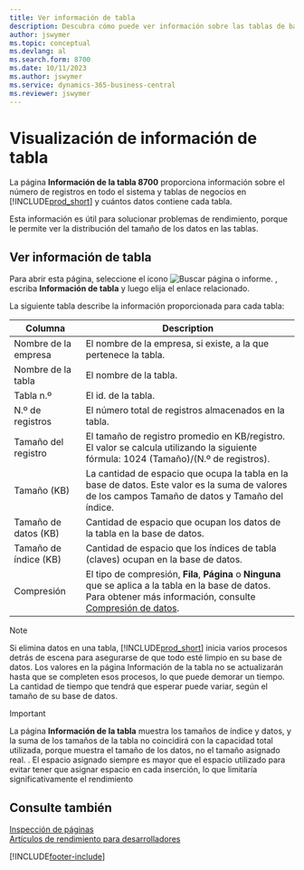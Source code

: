 ```yaml
---
title: Ver información de tabla
description: Descubra cómo puede ver información sobre las tablas de bases de datos en Business Central.
author: jswymer
ms.topic: conceptual
ms.devlang: al
ms.search.form: 8700
ms.date: 10/11/2023
ms.author: jswymer
ms.service: dynamics-365-business-central
ms.reviewer: jswymer
---
```


# <a name="viewing-table-information"></a>Visualización de información de tabla

La página **Información de la tabla 8700** proporciona información sobre el número de registros en todo el sistema y tablas de negocios en [!INCLUDE[prod_short](includes/prod_short.md)] y cuántos datos contiene cada tabla.

Esta información es útil para solucionar problemas de rendimiento, porque le permite ver la distribución del tamaño de los datos en las tablas.

## <a name="view-table-information"></a>Ver información de tabla

Para abrir esta página, seleccione el icono ![Buscar página o informe.](media/ui-search/search_small.png "Icono de Buscar por página o informe") , escriba **Información de tabla** y luego elija el enlace relacionado.

La siguiente tabla describe la información proporcionada para cada tabla:

|Columna|Description|
|------|-----------|
|Nombre de la empresa|El nombre de la empresa, si existe, a la que pertenece la tabla.|
|Nombre de la tabla|El nombre de la tabla.|
|Tabla n.º|El id. de la tabla.|
|N.º de registros|El número total de registros almacenados en la tabla.|
|Tamaño del registro|El tamaño de registro promedio en KB/registro. El valor se calcula utilizando la siguiente fórmula: 1024 (Tamaño)/(N.º de registros). |
|Tamaño (KB)|La cantidad de espacio que ocupa la tabla en la base de datos. Este valor es la suma de valores de los campos Tamaño de datos y Tamaño del índice.|
|Tamaño de datos (KB)|Cantidad de espacio que ocupan los datos de la tabla en la base de datos.|
|Tamaño de índice (KB)|Cantidad de espacio que los índices de tabla (claves) ocupan en la base de datos.|
|Compresión|El tipo de compresión, **Fila**, **Página** o **Ninguna** que se aplica a la tabla en la base de datos. Para obtener más información, consulte [Compresión de datos](/sql/relational-databases/data-compression/data-compression?).|

> [!NOTE]
> Si elimina datos en una tabla, [!INCLUDE[prod_short](includes/prod_short.md)] inicia varios procesos detrás de escena para asegurarse de que todo esté limpio en su base de datos. Los valores en la página Información de la tabla no se actualizarán hasta que se completen esos procesos, lo que puede demorar un tiempo. La cantidad de tiempo que tendrá que esperar puede variar, según el tamaño de su base de datos.

> [!IMPORTANT]  
> La página **Información de la tabla** muestra los tamaños de índice y datos, y la suma de los tamaños de la tabla no coincidirá con la capacidad total utilizada, porque muestra el tamaño de los datos, no el tamaño asignado real. . El espacio asignado siempre es mayor que el espacio utilizado para evitar tener que asignar espacio en cada inserción, lo que limitaría significativamente el rendimiento


## <a name="see-also"></a>Consulte también

[Inspección de páginas](across-inspect-page.md)  
[Artículos de rendimiento para desarrolladores](/dynamics365/business-central/dev-itpro/performance/performance-developer)  


[!INCLUDE[footer-include](includes/footer-banner.md)]
